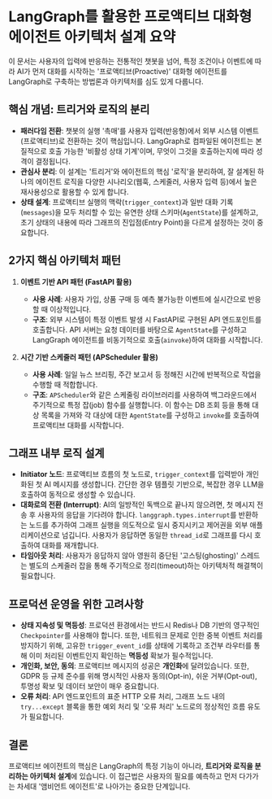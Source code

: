 # LangGraph를 활용한 프로액티브 대화형 에이전트 아키텍처 설계 요약

이 문서는 사용자의 입력에 반응하는 전통적인 챗봇을 넘어, 특정 조건이나 이벤트에 따라 AI가 먼저 대화를 시작하는 '프로액티브(Proactive)' 대화형 에이전트를 LangGraph로 구축하는 방법론과 아키텍처를 심도 있게 다룹니다.

## 핵심 개념: 트리거와 로직의 분리

- **패러다임 전환**: 챗봇의 실행 '촉매'를 사용자 입력(반응형)에서 외부 시스템 이벤트(프로액티브)로 전환하는 것이 핵심입니다. LangGraph로 컴파일된 에이전트는 본질적으로 호출 가능한 '비활성 상태 기계'이며, 무엇이 그것을 호출하는지에 따라 성격이 결정됩니다.
- **관심사 분리**: 이 설계는 '트리거'와 에이전트의 핵심 '로직'을 분리하여, 잘 설계된 하나의 에이전트 로직을 다양한 시나리오(웹훅, 스케줄러, 사용자 입력 등)에서 높은 재사용성으로 활용할 수 있게 합니다.
- **상태 설계**: 프로액티브 실행의 맥락(`trigger_context`)과 일반 대화 기록(`messages`)을 모두 처리할 수 있는 유연한 상태 스키마(`AgentState`)를 설계하고, 초기 상태의 내용에 따라 그래프의 진입점(Entry Point)을 다르게 설정하는 것이 중요합니다.

## 2가지 핵심 아키텍처 패턴

1.  **이벤트 기반 API 패턴 (FastAPI 활용)**
    - **사용 사례**: 사용자 가입, 상품 구매 등 예측 불가능한 이벤트에 실시간으로 반응할 때 이상적입니다.
    - **구조**: 외부 시스템이 특정 이벤트 발생 시 FastAPI로 구현된 API 엔드포인트를 호출합니다. API 서버는 요청 데이터를 바탕으로 `AgentState`를 구성하고 LangGraph 에이전트를 비동기적으로 호출(`ainvoke`)하여 대화를 시작합니다.

2.  **시간 기반 스케줄러 패턴 (APScheduler 활용)**
    - **사용 사례**: 일일 뉴스 브리핑, 주간 보고서 등 정해진 시간에 반복적으로 작업을 수행할 때 적합합니다.
    - **구조**: `APScheduler`와 같은 스케줄링 라이브러리를 사용하여 백그라운드에서 주기적으로 특정 잡(job) 함수를 실행합니다. 이 함수는 DB 조회 등을 통해 대상 목록을 가져와 각 대상에 대한 `AgentState`를 구성하고 `invoke`를 호출하여 프로액티브 대화를 시작합니다.

## 그래프 내부 로직 설계

- **Initiator 노드**: 프로액티브 흐름의 첫 노드로, `trigger_context`를 입력받아 개인화된 첫 AI 메시지를 생성합니다. 간단한 경우 템플릿 기반으로, 복잡한 경우 LLM을 호출하여 동적으로 생성할 수 있습니다.
- **대화로의 전환 (Interrupt)**: AI의 일방적인 독백으로 끝나지 않으려면, 첫 메시지 전송 후 사용자의 응답을 기다려야 합니다. `langgraph.types.interrupt`를 반환하는 노드를 추가하여 그래프 실행을 의도적으로 일시 중지시키고 제어권을 외부 애플리케이션으로 넘깁니다. 사용자가 응답하면 동일한 `thread_id`로 그래프를 다시 호출하여 대화를 재개합니다.
- **타임아웃 처리**: 사용자가 응답하지 않아 영원히 중단된 '고스팅(ghosting)' 스레드는 별도의 스케줄러 잡을 통해 주기적으로 정리(timeout)하는 아키텍처적 해결책이 필요합니다.

## 프로덕션 운영을 위한 고려사항

- **상태 지속성 및 멱등성**: 프로덕션 환경에서는 반드시 Redis나 DB 기반의 영구적인 `Checkpointer`를 사용해야 합니다. 또한, 네트워크 문제로 인한 중복 이벤트 처리를 방지하기 위해, 고유한 `trigger_event_id`를 상태에 기록하고 조건부 라우터를 통해 이미 처리된 이벤트인지 확인하는 **멱등성** 확보가 필수적입니다.
- **개인화, 보안, 동의**: 프로액티브 메시지의 성공은 **개인화**에 달려있습니다. 또한, GDPR 등 규제 준수를 위해 명시적인 사용자 동의(Opt-in), 쉬운 거부(Opt-out), 투명성 확보 및 데이터 보안이 매우 중요합니다.
- **오류 처리**: API 엔드포인트의 표준 HTTP 오류 처리, 그래프 노드 내의 `try...except` 블록을 통한 예외 처리 및 '오류 처리' 노드로의 정상적인 흐름 유도가 필요합니다.

## 결론

프로액티브 에이전트의 핵심은 LangGraph의 특정 기능이 아니라, **트리거와 로직을 분리하는 아키텍처 설계**에 있습니다. 이 접근법은 사용자의 필요를 예측하고 먼저 다가가는 차세대 '앰비언트 에이전트'로 나아가는 중요한 단계입니다. 